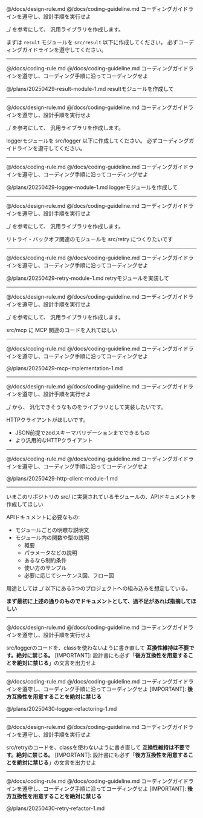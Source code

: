 @/docs/design-rule.md
@/docs/coding-guideline.md
コーディングガイドラインを遵守し、設計手順を実行せよ

_/ を参考にして、
汎用ライブラリを作成します。

まずは `result` モジュールを `src/result` 以下に作成してください。
必ずコーディングガイドラインを遵守してください。



----

@/docs/coding-rule.md 
@/docs/coding-guideline.md
コーディングガイドラインを遵守し、コーディング手順に沿ってコーディングせよ

@/plans/20250429-result-module-1.md 
resultモジュールを作成して

----

@/docs/design-rule.md
@/docs/coding-guideline.md
コーディングガイドラインを遵守し、設計手順を実行せよ

_/ を参考にして、
汎用ライブラリを作成します。

loggerモジュールを src/logger 以下に作成してください。
必ずコーディングガイドラインを遵守してください。

---

@/docs/coding-rule.md 
@/docs/coding-guideline.md
コーディングガイドラインを遵守し、コーディング手順に沿ってコーディングせよ

@/plans/20250429-logger-module-1.md 
loggerモジュールを作成して

----

@/docs/design-rule.md
@/docs/coding-guideline.md
コーディングガイドラインを遵守し、設計手順を実行せよ

_/ を参考にして、
汎用ライブラリを作成します。

リトライ・バックオフ関連のモジュールを src/retry につくりたいです

---

@/docs/coding-rule.md 
@/docs/coding-guideline.md
コーディングガイドラインを遵守し、コーディング手順に沿ってコーディングせよ

@/plans/20250429-retry-module-1.md 
retryモジュールを実装して

---

@/docs/design-rule.md
@/docs/coding-guideline.md
コーディングガイドラインを遵守し、設計手順を実行せよ

_/ を参考にして、
汎用ライブラリを作成します。

src/mcp に MCP 関連のコードを入れてほしい

---

@/docs/coding-rule.md 
@/docs/coding-guideline.md
コーディングガイドラインを遵守し、コーディング手順に沿ってコーディングせよ

@/plans/20250429-mcp-implementation-1.md 

---

@/docs/design-rule.md
@/docs/coding-guideline.md
コーディングガイドラインを遵守し、設計手順を実行せよ

_/ から、
汎化できそうなものをライブラリとして実装したいです。

HTTPクライアントがほしいです。
* JSON前提でzodスキーマバリデーションまでできるもの
* より汎用的なHTTPクライアント

---

@/docs/coding-rule.md 
@/docs/coding-guideline.md
コーディングガイドラインを遵守し、コーディング手順に沿ってコーディングせよ

@/plans/20250429-http-client-module-1.md 

---

いまこのリポジトリの src/ に実装されているモジュールの、APIドキュメントを作成してほしい

APIドキュメントに必要なもの:
* モジュールごとの明瞭な説明文
* モジュール内の関数や型の説明
    * 概要
    * パラメータなどの説明
    * あるなら制約条件
    * 使い方のサンプル
    * 必要に応じてシーケンス図、フロー図

用途としては _/ 以下にある3つのプロジェクトへの組み込みを想定している。

**まず最初に上述の通りのものでドキュメントとして、過不足があれば指摘してほしい**

---

@/docs/design-rule.md
@/docs/coding-guideline.md
コーディングガイドラインを遵守し、設計手順を実行せよ

src/loggerのコードを、classを使わないように書き直して
**互換性維持は不要です。絶対に禁じる。**
[IMPORTANT]: 設計書にも必ず「**後方互換性を用意することを絶対に禁じる**」の文言を出力せよ

---

@/docs/coding-rule.md 
@/docs/coding-guideline.md
コーディングガイドラインを遵守し、コーディング手順に沿ってコーディングせよ
[IMPORTANT]: **後方互換性を用意することを絶対に禁じる**

@/plans/20250430-logger-refactoring-1.md 

---

@/docs/design-rule.md
@/docs/coding-guideline.md
コーディングガイドラインを遵守し、設計手順を実行せよ

src/retryのコードを、classを使わないように書き直して
**互換性維持は不要です。絶対に禁じる。**
[IMPORTANT]: 設計書にも必ず「**後方互換性を用意することを絶対に禁じる**」の文言を出力せよ

---

@/docs/coding-rule.md 
@/docs/coding-guideline.md
コーディングガイドラインを遵守し、コーディング手順に沿ってコーディングせよ
[IMPORTANT]: **後方互換性を用意することを絶対に禁じる**

@/plans/20250430-retry-refactor-1.md 
